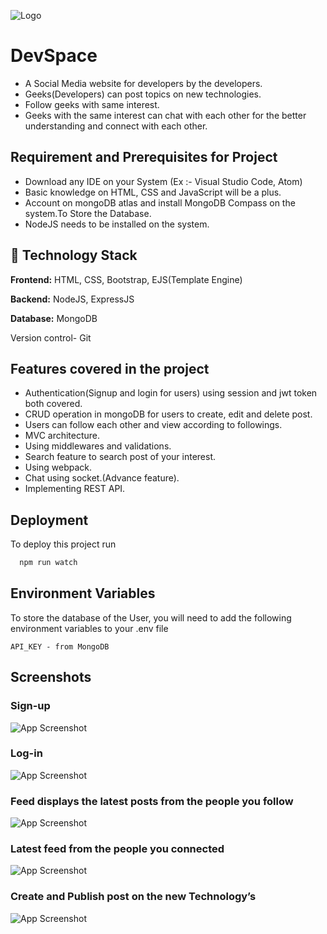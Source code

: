 
![Logo](https://user-images.githubusercontent.com/68366503/210620168-9f5438bc-4ead-4e03-b3f6-0dce74ece955.png)


# DevSpace

- A Social Media website   for developers by the developers.
- Geeks(Developers) can post  topics on new technologies.
- Follow geeks  with same interest.
- Geeks with the same interest can chat with each other for the better understanding and connect with each other.


## Requirement and Prerequisites for Project

- Download any IDE on your System (Ex :- Visual Studio Code, Atom)
- Basic knowledge on HTML, CSS and JavaScript will be a plus.
- Account on mongoDB atlas and install MongoDB Compass on the system.To Store the Database.
- NodeJS needs to be installed on the system.

## 🏁 Technology Stack

**Frontend:**  HTML, CSS, Bootstrap, EJS(Template Engine) 

**Backend:** NodeJS, ExpressJS

**Database:** MongoDB

Version control- Git

## Features covered in the project

- Authentication(Signup and login for users) using session and jwt token both covered.
- CRUD operation in mongoDB for users to create, edit and delete post.
- Users can follow each other and view according to followings.
- MVC architecture.
- Using middlewares and validations.
- Search feature to search post of your interest.
- Using webpack.
- Chat using socket.(Advance feature). 
- Implementing REST API.


## Deployment

To deploy this project run

```bash
  npm run watch
```


## Environment Variables

To store the database of the User, you will need to add the following environment variables to your .env file

`API_KEY - from MongoDB`


## Screenshots

### Sign-up
![App Screenshot](https://user-images.githubusercontent.com/68366503/210636625-d41ce4d7-3e1b-4c19-812a-70e5bdbe1523.png)

### Log-in
![App Screenshot](https://user-images.githubusercontent.com/68366503/210637252-83a91b7d-320d-4872-a09f-3ba0f54c51b0.png)

### Feed displays the latest posts from the people you follow
![App Screenshot](https://user-images.githubusercontent.com/68366503/210637706-bb56f44a-1d07-4a92-88a1-379da2243ff5.png)

### Latest feed from the people you connected
![App Screenshot](https://user-images.githubusercontent.com/68366503/210637963-f15934d3-673b-49f1-b299-90a040596d5c.png)

### Create and Publish post on the new Technology’s
![App Screenshot](https://user-images.githubusercontent.com/68366503/210638197-48b548ea-77f6-4835-b10b-c5538de19d3a.png)


